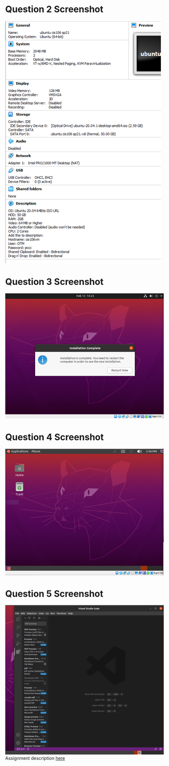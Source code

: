 # Question 2 Screenshot
![Question 2 Answer](../images/VMsettings.PNG)
# Question 3 Screenshot
![Question 3 Answer](../images/Ubuntuinstall.png)
# Question 4 Screenshot
![Question 4 Answer](../images/ubuntuM.png) 
# Question 5 Screenshot
![Question 5 Answer](../images/VSCodeUbuntu.png) 
Assignment description [here](https://raw.githubusercontent.com/ra559/cis106/main/labs/lab2.md)
